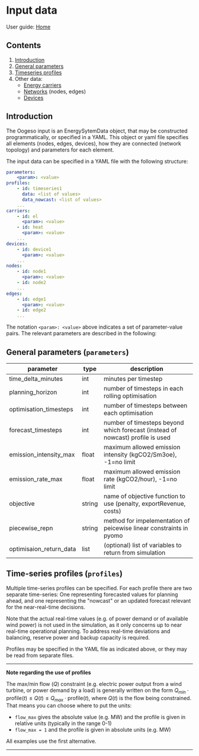 
# Input data

User guide: [Home](index.md)

## Contents

1. [Introduction](#introduction)
1. [General parameters](#general-parameters-parameters)
1. [Timeseries profiles](#time-series-profiles-profiles)
1. Other data:
    * [Energy carriers](input_data_carriers.md)
    * [Networks](input_data_networks.md) (nodes, edges)
    * [Devices](input_data_devices.md)


## Introduction

The Oogeso input is an EnergySytemData object, that may be constructed programmatically, or specified in a YAML. This object or yaml file specifies all
elements (nodes, edges, devices), how they are connected (network
topology) and parameters for each element. 

The input data can be specified in a YAML file with the following structure:
```yaml
parameters:
    <param>: <value>
profiles:
    - id: timeseries1
      data: <list of values>
      data_nowcast: <list of values>
    ...
carriers:
    - id: el
      <param>: <value>
    - id: heat
      <param>: <value>
    ...
devices:
    - id: device1
      <param>: <value>
    ...
nodes:
    - id: node1
      <param>: <value>    
    - id: node2
    ...
edges:
    - id: edge1
      <param>: <value>
    - id: edge2
    ...
```

The notation ```<param>: <value>``` above indicates a set of parameter-value pairs. The relevant parameters are described in the following:


## General parameters (```parameters```)

parameter | type | description
----------|------|------------
time_delta_minutes      | int   | minutes per timestep
planning_horizon        | int   | number of timesteps in each rolling optimisation
optimisation_timesteps  | int   | number of timesteps between each optimisation
forecast_timesteps      | int   | number of timesteps beyond which forecast (instead of nowcast) profile is used
emission_intensity_max    | float | maximum allowed emission intensity (kgCO2/Sm3oe), -1=no limit
emission_rate_max         | float | maximum allowed emission rate (kgCO2/hour), -1=no limit
objective     | string    | name of objective function to use (penalty, exportRevenue, costs)
piecewise_repn | string | method for impelementation of peicewise linear constraints in pyomo
optimisaion_return_data | list | (optional) list of variables to return from simulation



## Time-series profiles (```profiles```)

Multiple time-series profiles can be specified. For each profile there are two separate time-series: One representing forecasted values for planning ahead, and one representing the "nowcast" or an updated forecast relevant for the near-real-time decisions.

Note that the actual real-time values (e.g. of power demand or of available wind power) is not used in the simulation, as it only concerns up to near real-time operational planning. To address real-time deviations and balancing, reserve power and backup capacity is required.

Profiles may be specified in the YAML file as indicated above, or they may be read from separate files.

---
**Note regarding the use of profiles** 

The max/min flow ($Q$) constraint (e.g. electric power output from a wind turbine, or power demand by a load) is generally written on the form 
$Q_{min}\cdot \text{profile}(t) \le Q(t)  \le Q_{max}\cdot \text{profile}(t)$,
where $Q(t)$ is the flow being constrained.
That means you can choose where to put the units:
* ```flow_max``` gives the absolute value (e.g. MW) and the profile is given in relative units (typically in the range 0-1)
* ```flow_max = 1``` and the profile is given in absolute units (e.g. MW)

All examples use the first alternative.

---
